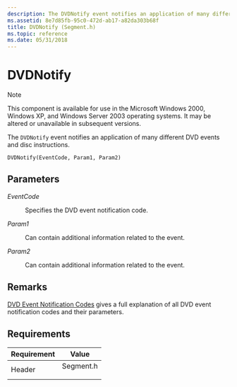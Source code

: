 ```yaml
---
description: The DVDNotify event notifies an application of many different DVD events and disc instructions.
ms.assetid: 8e7d85fb-95c0-472d-ab17-a82da303b68f
title: DVDNotify (Segment.h)
ms.topic: reference
ms.date: 05/31/2018
---
```


# DVDNotify

> [!Note]  
> This component is available for use in the Microsoft Windows 2000, Windows XP, and Windows Server 2003 operating systems. It may be altered or unavailable in subsequent versions.

 

The `DVDNotify` event notifies an application of many different DVD events and disc instructions.

``` syntax
DVDNotify(EventCode, Param1, Param2)
```

## Parameters

<dl> <dt>

<span id="EventCode"></span><span id="eventcode"></span><span id="EVENTCODE"></span>*EventCode*
</dt> <dd>

Specifies the DVD event notification code.

</dd> <dt>

<span id="Param1"></span><span id="param1"></span><span id="PARAM1"></span>*Param1*
</dt> <dd>

Can contain additional information related to the event.

</dd> <dt>

<span id="Param2"></span><span id="param2"></span><span id="PARAM2"></span>*Param2*
</dt> <dd>

Can contain additional information related to the event.

</dd> </dl>

## Remarks

[DVD Event Notification Codes](dvd-notification-codes.md) gives a full explanation of all DVD event notification codes and their parameters.

## Requirements



| Requirement | Value |
|-------------------|--------------------------------------------------------------------------------------|
| Header<br/> | <dl> <dt>Segment.h</dt> </dl> |



 

 




